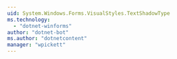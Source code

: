 ```yaml
---
uid: System.Windows.Forms.VisualStyles.TextShadowType
ms.technology: 
  - "dotnet-winforms"
author: "dotnet-bot"
ms.author: "dotnetcontent"
manager: "wpickett"
---
```

